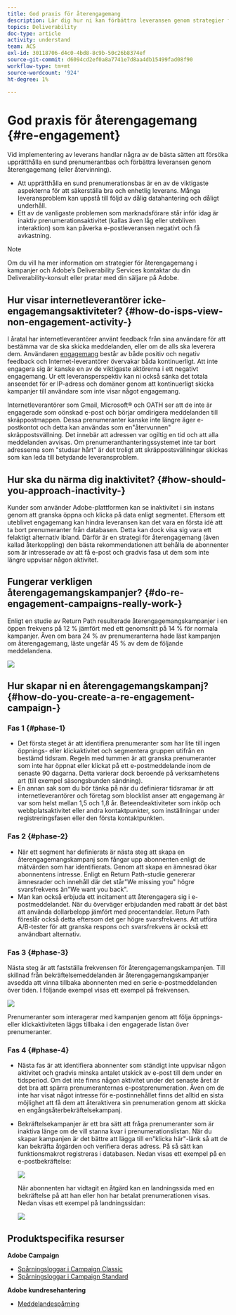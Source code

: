 ```yaml
---
title: God praxis för återengagemang
description: Lär dig hur ni kan förbättra leveransen genom strategier för återengagemang.
topics: Deliverability
doc-type: article
activity: understand
team: ACS
exl-id: 30118706-d4c0-4bd8-8c9b-50c26b8374ef
source-git-commit: d6094cd2ef0a8a7741e7d8aa4db15499fad08f90
workflow-type: tm+mt
source-wordcount: '924'
ht-degree: 1%

---
```


# God praxis för återengagemang {#re-engagement}

Vid implementering av leverans handlar några av de bästa sätten att försöka upprätthålla en sund prenumerantbas och förbättra leveransen genom återengagemang (eller återvinning).

* Att upprätthålla en sund prenumerationsbas är en av de viktigaste aspekterna för att säkerställa bra och enhetlig leverans. Många leveransproblem kan uppstå till följd av dålig datahantering och dåligt underhåll.
* Ett av de vanligaste problemen som marknadsförare står inför idag är inaktiv prenumerationsaktivitet (kallas även låg eller utebliven interaktion) som kan påverka e-postleveransen negativt och få avkastning.

>[!NOTE]
>
>Om du vill ha mer information om strategier för återengagemang i kampanjer och Adobe’s Deliverability Services kontaktar du din Deliverability-konsult eller pratar med din säljare på Adobe.

## Hur visar internetleverantörer icke-engagemangsaktiviteter? {#how-do-isps-view-non-engagement-activity-}

I åratal har internetleverantörer använt feedback från sina användare för att bestämma var de ska skicka meddelanden, eller om de alls ska leverera dem. Användaren [engagemang](/help/engagement.md) består av både positiv och negativ feedback och Internet-leverantörer övervakar båda kontinuerligt. Att inte engagera sig är kanske en av de viktigaste aktörerna i ett negativt engagemang. Ur ett leveransperspektiv kan ni också sänka det totala anseendet för er IP-adress och domäner genom att kontinuerligt skicka kampanjer till användare som inte visar något engagemang.

Internetleverantörer som Gmail, Microsoft® och OATH ser att de inte är engagerade som oönskad e-post och börjar omdirigera meddelanden till skräppostmappen. Dessa prenumeranter kanske inte längre äger e-postkontot och detta kan användas som en&quot;återvunnen&quot; skräppostsvällning. Det innebär att adressen var ogiltig en tid och att alla meddelanden avvisas. Om prenumeranthanteringssystemet inte tar bort adresserna som &quot;studsar hårt&quot; är det troligt att skräppostsvällningar skickas som kan leda till betydande leveransproblem.

## Hur ska du närma dig inaktivitet? {#how-should-you-approach-inactivity-}

Kunder som använder Adobe-plattformen kan se inaktivitet i sin instans genom att granska öppna och klicka på data enligt segmentet. Eftersom ett uteblivet engagemang kan hindra leveransen kan det vara en första idé att ta bort prenumeranter från databasen. Detta kan dock visa sig vara ett felaktigt alternativ ibland. Därför är en strategi för återengagemang (även kallad återkoppling) den bästa rekommendationen att behålla de abonnenter som är intresserade av att få e-post och gradvis fasa ut dem som inte längre uppvisar någon aktivitet.

## Fungerar verkligen återengagemangskampanjer? {#do-re-engagement-campaigns-really-work-}

Enligt en studie av Return Path resulterade återengagemangskampanjer i en öppen frekvens på 12 % jämfört med ett genomsnitt på 14 % för normala kampanjer. Även om bara 24 % av prenumeranterna hade läst kampanjen om återengagemang, läste ungefär 45 % av dem de följande meddelandena.

![](../../help/assets/deliverability_implementation_1.png)

## Hur skapar ni en återengagemangskampanj? {#how-do-you-create-a-re-engagement-campaign-}

### Fas 1 {#phase-1}

* Det första steget är att identifiera prenumeranter som har lite till ingen öppnings- eller klickaktivitet och segmentera gruppen utifrån en bestämd tidsram. Regeln med tummen är att granska prenumeranter som inte har öppnat eller klickat på ett e-postmeddelande inom de senaste 90 dagarna. Detta varierar dock beroende på verksamhetens art (till exempel säsongsbunden sändning).
* En annan sak som du bör tänka på när du definierar tidsramar är att internetleverantörer och företag som blocklist anser att engagemang är var som helst mellan 1,5 och 1,8 år. Beteendeaktiviteter som inköp och webbplatsaktivitet eller andra kontaktpunkter, som inställningar under registreringsfasen eller den första kontaktpunkten.

### Fas 2 {#phase-2}

* När ett segment har definierats är nästa steg att skapa en återengagemangskampanj som fångar upp abonnenten enligt de mätvärden som har identifierats. Genom att skapa en ämnesrad ökar abonnentens intresse. Enligt en Return Path-studie genererar ämnesrader och innehåll där det står&quot;We missing you&quot; högre svarsfrekvens än&quot;We want you back&quot;.
* Man kan också erbjuda ett incitament att återengagera sig i e-postmeddelandet. När du överväger erbjudanden med rabatt är det bäst att använda dollarbelopp jämfört med procentandelar. Return Path föreslår också detta eftersom det ger högre svarsfrekvens. Att utföra A/B-tester för att granska respons och svarsfrekvens är också ett användbart alternativ.

### Fas 3 {#phase-3}

Nästa steg är att fastställa frekvensen för återengagemangskampanjen. Till skillnad från bekräftelsemeddelanden är återengagemangskampanjer avsedda att vinna tillbaka abonnenten med en serie e-postmeddelanden över tiden. I följande exempel visas ett exempel på frekvensen.

![](../../help/assets/deliverability_implementation_2.png)

Prenumeranter som interagerar med kampanjen genom att följa öppnings- eller klickaktiviteten läggs tillbaka i den engagerade listan över prenumeranter.

### Fas 4 {#phase-4}

* Nästa fas är att identifiera abonnenter som ständigt inte uppvisar någon aktivitet och gradvis minska antalet utskick av e-post till dem under en tidsperiod. Om det inte finns någon aktivitet under det senaste året är det bra att spärra prenumeranternas e-postprenumeration. Även om de inte har visat något intresse för e-postinnehållet finns det alltid en sista möjlighet att få dem att återaktivera sin prenumeration genom att skicka en engångsåterbekräftelsekampanj.
* Bekräftelsekampanjer är ett bra sätt att fråga prenumeranter som är inaktiva länge om de vill stanna kvar i prenumerationslistan. När du skapar kampanjen är det bättre att lägga till en&quot;klicka här&quot;-länk så att de kan bekräfta åtgärden och verifiera deras adress. På så sätt kan funktionsmakrot registreras i databasen. Nedan visas ett exempel på en e-postbekräftelse:

   ![](../../help/assets/deliverability_implementation_3.png)

   När abonnenten har vidtagit en åtgärd kan en landningssida med en bekräftelse på att han eller hon har betalat prenumerationen visas. Nedan visas ett exempel på landningssidan:

   ![](../../help/assets/deliverability_implementation_4.png)

## Produktspecifika resurser

**Adobe Campaign**

* [Spårningsloggar i Campaign Classic](https://experienceleague.adobe.com/docs/campaign-classic/using/sending-messages/monitoring-deliveries/delivery-dashboard.html#tracking-logs)
* [Spårningsloggar i Campaign Standard](https://experienceleague.adobe.com/docs/campaign-standard/using/testing-and-sending/sending-and-tracking-messages/tracking-messages.html#tracking-logs)

**Adobe kundresehantering**

* [Meddelandespårning](https://experienceleague.adobe.com/docs/journey-optimizer/using/reporting/message-tracking.html)
